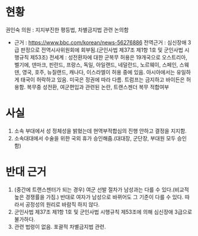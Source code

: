 # 현황
권인숙 의원 : 지지부진한 평등법, 차별금지법 관련 논의함
* 근거 : https://www.bbc.com/korean/news-56276886
전역근거 : 심신장애 3급 판정으로 전역시사위원회에 회부됨.(군인사법 제37조 제1항 1호 및 군인사법 시행규칙 제53조)
전세계 : 성전환자에 대한 군복무 허용은 19개국으로 오스트리아, 벨기에, 덴마크, 핀란드, 프랑스, 독일, 아일랜드, 네덜란드, 노르웨이, 스페인, 스웨덴, 영국, 호주, 뉴질랜드, 캐나다, 이스라엘이 허용 중에 있음. 아시아에서는 유일하게 태국이 허락하고 있음.
미국은 정권에 따라 다름. 트럼프는 금지하고 바이든은 허용함. 
복무중 성전환, 여군편입과 관련된 논란, 트랜스젠더 복무 적합여부 

# 사실
1. 소속 부대에서 성 정체성을 밝혔는데 현역부적합심의 진행 안하고 결정을 지지함.
2. 소속대대에서 수술을 위한 국외 휴가 승인해줌.(대대장, 군단장, 부대원 모두 승인함)

# 반대 근거 
1. (중간에 트랜스젠터가 되는 경우) 여군 선발 절차가 남성과는 다를 수 있다.(비교적 높은 경쟁률을 가짐.) 반대로 여자가 남성으로 바뀌어도 그 기준이 다를 수 있다. 따라서 공정성의 원리로 바람직 하지 않다. 
2. 군인사법 제37조 제1항 1호 및 군인사법 시행규칙 제53조에 의해 심신장애 3급으로 불가하다.
3. 관련 법령이 없음. 포괄적 차별금지법 관련.